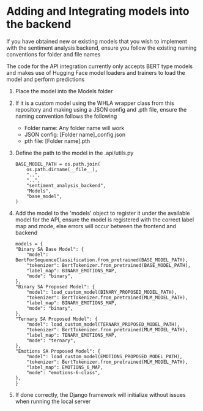 # Adding and Integrating models into the backend

If you have obtained new or existing models that you wish to implement with the sentiment analysis backend, ensure you follow the existing naming conventions for folder and file names  

The code for the API integration currently only accepts BERT type models and makes use of Hugging Face model loaders and trainers to load the model and perform predictions

1. Place the model into the Models folder

2. If it is a custom model using the WHLA wrapper class from this repository and making using a JSON config and .pth file, ensure the naming convention follows the following  
    - Folder name: Any folder name will work
    - JSON config: [Folder name]_config.json
    - pth file: [Folder name].pth

3. Define the path to the model in the .api/utils.py
    ```
    BASE_MODEL_PATH = os.path.join(
        os.path.dirname(__file__),
        "..",
        "..",
        "sentiment_analysis_backend",
        "Models",
        "base_model",
    )

4. Add the model to the 'models' object to register it under the available model for the API, ensure the model is registered with the correct label map and mode, else errors will occur between the frontend and backend
    ```
    models = {
    "Binary SA Base Model": {
        "model": BertForSequenceClassification.from_pretrained(BASE_MODEL_PATH),
        "tokenizer": BertTokenizer.from_pretrained(BASE_MODEL_PATH),
        "label_map": BINARY_EMOTIONS_MAP,
        "mode": "binary",
    },
    "Binary SA Proposed Model": {
        "model": load_custom_model(BINARY_PROPOSED_MODEL_PATH),
        "tokenizer": BertTokenizer.from_pretrained(MLM_MODEL_PATH),
        "label_map": BINARY_EMOTIONS_MAP,
        "mode": "binary",
    },
    "Ternary SA Proposed Model": {
        "model": load_custom_model(TERNARY_PROPOSED_MODEL_PATH),
        "tokenizer": BertTokenizer.from_pretrained(MLM_MODEL_PATH),
        "label_map": TENARY_EMOTIONS_MAP,
        "mode": "ternary",
    },
    "Emotions SA Proposed Model": {
        "model": load_custom_model(EMOTIONS_PROPOSED_MODEL_PATH),
        "tokenizer": BertTokenizer.from_pretrained(MLM_MODEL_PATH),
        "label_map": EMOTIONS_6_MAP,
        "mode": "emotions-6-class",
    },
    }

5. If done correctly, the Django framework will initialize without issues when running the local server
